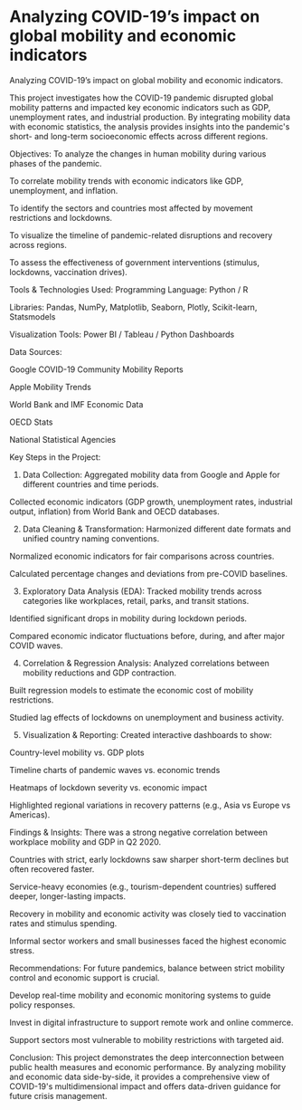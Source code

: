 # Analyzing COVID-19’s impact on global mobility and economic indicators
Analyzing COVID-19’s impact on global mobility and economic indicators.

This project investigates how the COVID-19 pandemic disrupted global mobility patterns and impacted key economic indicators such as GDP, unemployment rates, and industrial production. By integrating mobility data with economic statistics, the analysis provides insights into the pandemic's short- and long-term socioeconomic effects across different regions.

Objectives:
To analyze the changes in human mobility during various phases of the pandemic.

To correlate mobility trends with economic indicators like GDP, unemployment, and inflation.

To identify the sectors and countries most affected by movement restrictions and lockdowns.

To visualize the timeline of pandemic-related disruptions and recovery across regions.

To assess the effectiveness of government interventions (stimulus, lockdowns, vaccination drives).

Tools & Technologies Used:
Programming Language: Python / R

Libraries: Pandas, NumPy, Matplotlib, Seaborn, Plotly, Scikit-learn, Statsmodels

Visualization Tools: Power BI / Tableau / Python Dashboards

Data Sources:

Google COVID-19 Community Mobility Reports

Apple Mobility Trends

World Bank and IMF Economic Data

OECD Stats

National Statistical Agencies

Key Steps in the Project:
1. Data Collection:
Aggregated mobility data from Google and Apple for different countries and time periods.

Collected economic indicators (GDP growth, unemployment rates, industrial output, inflation) from World Bank and OECD databases.

2. Data Cleaning & Transformation:
Harmonized different date formats and unified country naming conventions.

Normalized economic indicators for fair comparisons across countries.

Calculated percentage changes and deviations from pre-COVID baselines.

3. Exploratory Data Analysis (EDA):
Tracked mobility trends across categories like workplaces, retail, parks, and transit stations.

Identified significant drops in mobility during lockdown periods.

Compared economic indicator fluctuations before, during, and after major COVID waves.

4. Correlation & Regression Analysis:
Analyzed correlations between mobility reductions and GDP contraction.

Built regression models to estimate the economic cost of mobility restrictions.

Studied lag effects of lockdowns on unemployment and business activity.

5. Visualization & Reporting:
Created interactive dashboards to show:

Country-level mobility vs. GDP plots

Timeline charts of pandemic waves vs. economic trends

Heatmaps of lockdown severity vs. economic impact

Highlighted regional variations in recovery patterns (e.g., Asia vs Europe vs Americas).

Findings & Insights:
There was a strong negative correlation between workplace mobility and GDP in Q2 2020.

Countries with strict, early lockdowns saw sharper short-term declines but often recovered faster.

Service-heavy economies (e.g., tourism-dependent countries) suffered deeper, longer-lasting impacts.

Recovery in mobility and economic activity was closely tied to vaccination rates and stimulus spending.

Informal sector workers and small businesses faced the highest economic stress.

Recommendations:
For future pandemics, balance between strict mobility control and economic support is crucial.

Develop real-time mobility and economic monitoring systems to guide policy responses.

Invest in digital infrastructure to support remote work and online commerce.

Support sectors most vulnerable to mobility restrictions with targeted aid.

Conclusion:
This project demonstrates the deep interconnection between public health measures and economic performance. By analyzing mobility and economic data side-by-side, it provides a comprehensive view of COVID-19's multidimensional impact and offers data-driven guidance for future crisis management.

